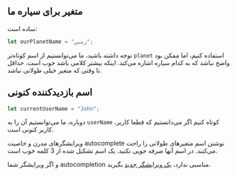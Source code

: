 ## متغیر برای سیاره ما

ساده است:

```js
let ourPlanetName = "زمین";
```

توجه داشته باشید، ما می‌توانستیم از اسم کوتاه‌تر `planet` استفاده کنیم، اما ممکن بود واضح نباشد که به کدام سیاره اشاره می‌کند. اینکه بیشتر کلامی باشد خوب است. حداقل تا وقتی که متغیر خیلی طولانی نباشد.

## اسم بازدیدکننده کنونی

```js
let currentUserName = "John";
```

دوباره، ما می‌توانستیم آن را به `userName` کوتاه کنیم اگر می‌دانستیم که قطعا کاربر، کاربر کنونی است.

ویرایشگرهای مدرن و خاصیت autocomplete نوشتن اسم متغیرهای طولانی را راحت می‌کنند. در اسم آنها صرفه جویی نکنید. یک اسم تشکیل شده از 3 کلمه خوب است.

و اگر ویرایشگر شما autocompletion مناسبی ندارد، [یک ویرایشگر جدید](/code-editors) بگیرید.
